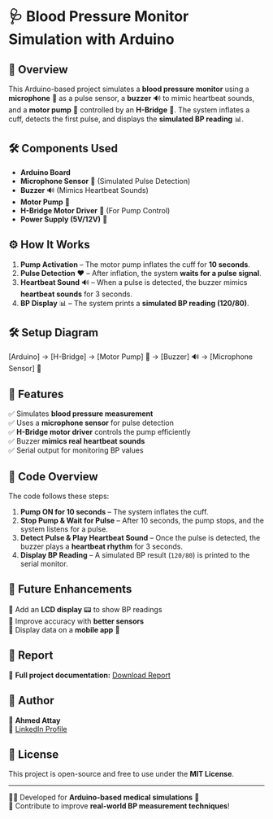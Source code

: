 # 🩺 Blood Pressure Monitor Simulation with Arduino

## 🚀 Overview  
This Arduino-based project simulates a **blood pressure monitor** using a **microphone** 🎤 as a pulse sensor, a **buzzer** 🔊 to mimic heartbeat sounds, and a **motor pump** 💨 controlled by an **H-Bridge** 🔁. The system inflates a cuff, detects the first pulse, and displays the **simulated BP reading** 📊.

## 🛠️ Components Used  
- **Arduino Board**  
- **Microphone Sensor** 🎤 (Simulated Pulse Detection)  
- **Buzzer** 🔊 (Mimics Heartbeat Sounds)  
- **Motor Pump** 💨  
- **H-Bridge Motor Driver** 🔁 (For Pump Control)  
- **Power Supply (5V/12V)** 🔋  

## ⚙️ How It Works  
1. **Pump Activation** – The motor pump inflates the cuff for **10 seconds**.  
2. **Pulse Detection** ❤️ – After inflation, the system **waits for a pulse signal**.  
3. **Heartbeat Sound** 🔊 – When a pulse is detected, the buzzer mimics **heartbeat sounds** for 3 seconds.  
4. **BP Display** 📊 – The system prints a **simulated BP reading (120/80)**.  

## 🛠️ Setup Diagram  
[Arduino] → [H-Bridge] → [Motor Pump] 💨
→ [Buzzer] 🔊
→ [Microphone Sensor] 🎤

## 📌 Features  
✅ Simulates **blood pressure measurement**  
✅ Uses a **microphone sensor** for pulse detection  
✅ **H-Bridge motor driver** controls the pump efficiently  
✅ Buzzer **mimics real heartbeat sounds**  
✅ Serial output for monitoring BP values  

## 🔧 Code Overview  
The code follows these steps:  
1. **Pump ON for 10 seconds** – The system inflates the cuff.  
2. **Stop Pump & Wait for Pulse** – After 10 seconds, the pump stops, and the system listens for a pulse.  
3. **Detect Pulse & Play Heartbeat Sound** – Once the pulse is detected, the buzzer plays a **heartbeat rhythm** for 3 seconds.  
4. **Display BP Reading** – A simulated BP result (`120/80`) is printed to the serial monitor.  

## 📌 Future Enhancements  
🔹 Add an **LCD display** 📟 to show BP readings  
🔹 Improve accuracy with **better sensors**  
🔹 Display data on a **mobile app** 📱  
## 📄 Report  
📌 **Full project documentation:** [Download Report](https://drive.google.com/file/d/14sesm3dKH9klgh98Rw6w9Gc2fg4KZ0NS/view?usp=sharing)  

## 👤 Author  
📌 **Ahmed Attay**  
🔗 [LinkedIn Profile](https://www.linkedin.com/in/ahmed-attay-173888252/)  

## 📜 License  
This project is open-source and free to use under the **MIT License**.  

---
👨‍💻 Developed for **Arduino-based medical simulations** 🏥  
🚀 Contribute to improve **real-world BP measurement techniques**!  
